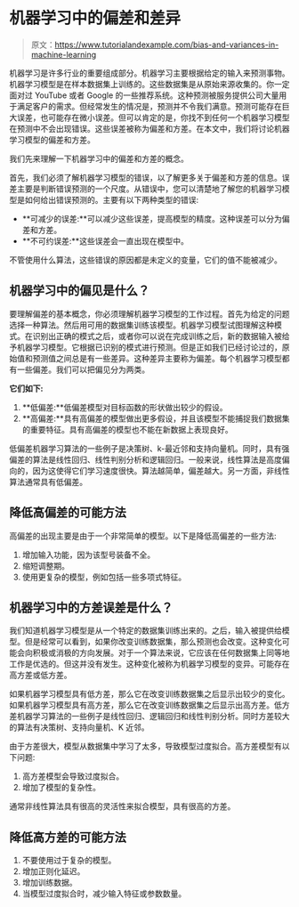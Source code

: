 # 机器学习中的偏差和差异

> 原文：<https://www.tutorialandexample.com/bias-and-variances-in-machine-learning>

机器学习是许多行业的重要组成部分。机器学习主要根据给定的输入来预测事物。机器学习模型是在样本数据集上训练的。这些数据集是从原始来源收集的。你一定面对过 YouTube 或者 Google 的一些推荐系统。这种预测被服务提供公司大量用于满足客户的需求。但经常发生的情况是，预测并不令我们满意。预测可能存在巨大误差，也可能存在微小误差。但可以肯定的是，你找不到任何一个机器学习模型在预测中不会出现错误。这些误差被称为偏差和方差。在本文中，我们将讨论机器学习模型的偏差和方差。

我们先来理解一下机器学习中的偏差和方差的概念。

首先，我们必须了解机器学习模型的错误，以了解更多关于偏差和方差的信息。误差主要是判断错误预测的一个尺度。从错误中，您可以清楚地了解您的机器学习模型是如何给出错误预测的。主要有以下两种类型的错误:

*   **可减少的误差:**可以减少这些误差，提高模型的精度。这种误差可以分为偏差和方差。
*   **不可约误差:**这些误差会一直出现在模型中。

不管使用什么算法，这些错误的原因都是未定义的变量，它们的值不能被减少。

## 机器学习中的偏见是什么？

要理解偏差的基本概念，你必须理解机器学习模型的工作过程。首先为给定的问题选择一种算法。然后用可用的数据集训练该模型。机器学习模型试图理解这种模式。在识别出正确的模式之后，或者你可以说在完成训练之后，新的数据输入被给予机器学习模型。它根据已识别的模式进行预测。但是正如我们已经讨论过的，原始值和预测值之间总是有一些差异。这种差异主要称为偏差。每个机器学习模型都有一些偏差。我们可以把偏见分为两类。

**它们如下:**

1.  **低偏差:**低偏差模型对目标函数的形状做出较少的假设。
2.  **高偏差:**具有高偏差的模型做出更多假设，并且该模型不能捕捉我们数据集的重要特征。具有高偏差的模型也不能在新数据上表现良好。

低偏差机器学习算法的一些例子是决策树、k-最近邻和支持向量机。同时，具有强偏差的算法是线性回归、线性判别分析和逻辑回归。一般来说，线性算法是高度偏向的，因为这使得它们学习速度很快。算法越简单，偏差越大。另一方面，非线性算法通常具有低偏差。

## 降低高偏差的可能方法

高偏差的出现主要是由于一个非常简单的模型。以下是降低高偏差的一些方法:

1.  增加输入功能，因为该型号装备不全。
2.  缩短调整期。
3.  使用更复杂的模型，例如包括一些多项式特征。

## 机器学习中的方差误差是什么？

我们知道机器学习模型是从一个特定的数据集训练出来的。之后，输入被提供给模型。但是经常可以看到，如果你改变训练数据集，那么预测也会改变。这种变化可能会向积极或消极的方向发展。对于一个算法来说，它应该在任何数据集上同等地工作是优选的。但这并没有发生。这种变化被称为机器学习模型的变异。可能存在高方差或低方差。

如果机器学习模型具有低方差，那么它在改变训练数据集之后显示出较少的变化。如果机器学习模型具有高方差，那么它在改变训练数据集之后显示出高方差。低方差机器学习算法的一些例子是线性回归、逻辑回归和线性判别分析。同时方差较大的算法有决策树、支持向量机、K 近邻。

由于方差很大，模型从数据集中学习了太多，导致模型过度拟合。高方差模型有以下问题:

1.  高方差模型会导致过度拟合。
2.  增加了模型的复杂性。

通常非线性算法具有很高的灵活性来拟合模型，具有很高的方差。

## 降低高方差的可能方法

1.  不要使用过于复杂的模型。
2.  增加正则化延迟。
3.  增加训练数据。
4.  当模型过度拟合时，减少输入特征或参数数量。